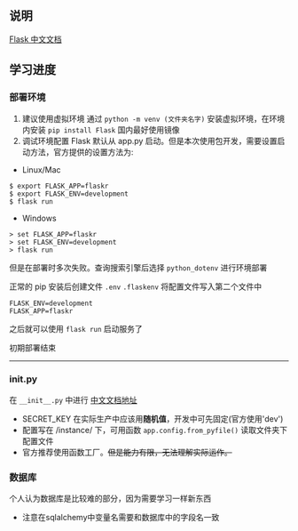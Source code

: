## 说明
[Flask 中文文档](https://dormousehole.readthedocs.io/en/latest/index.html)

## 学习进度
### 部署环境
1. 建议使用虚拟环境
通过 `python -m venv (文件夹名字)` 安装虚拟环境，在环境内安装 `pip install Flask` 国内最好使用镜像
2. 调试环境配置
Flask 默认从 app.py 启动。但是本次使用包开发，需要设置启动方法，官方提供的设置方法为:
- Linux/Mac

```
$ export FLASK_APP=flaskr
$ export FLASK_ENV=development
$ flask run
```

- Windows

```
> set FLASK_APP=flaskr
> set FLASK_ENV=development
> flask run
```

但是在部署时多次失败。查询搜索引擎后选择 `python_dotenv` 进行环境部署

正常的 pip 安装后创建文件 `.env` `.flaskenv` 将配置文件写入第二个文件中
```
FLASK_ENV=development
FLASK_APP=flaskr
```

之后就可以使用 `flask run` 启动服务了

初期部署结束

--------------------
### __init__.py

在 `__init__.py` 中进行
[中文文档地址](https://dormousehole.readthedocs.io/en/latest/tutorial/factory.html)

- SECRET_KEY 在实际生产中应该用**随机值**，开发中可先固定(官方使用'dev')
- 配置写在 /instance/ 下，可用函数 `app.config.from_pyfile()` 读取文件夹下配置文件
- 官方推荐使用函数工厂。~~但是能力有限，无法理解实际运作。~~
### 数据库
个人认为数据库是比较难的部分，因为需要学习一样新东西
- 注意在sqlalchemy中变量名需要和数据库中的字段名一致